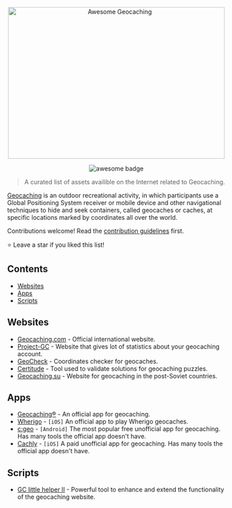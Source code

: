 <div align="center">
	<img width="500" height="350" src="https://github-production-user-asset-6210df.s3.amazonaws.com/83007290/323680360-ecb92e8d-3091-4ed7-a05c-1667d999528b.png?X-Amz-Algorithm=AWS4-HMAC-SHA256&X-Amz-Credential=AKIAVCODYLSA53PQK4ZA%2F20240418%2Fus-east-1%2Fs3%2Faws4_request&X-Amz-Date=20240418T161240Z&X-Amz-Expires=300&X-Amz-Signature=1500fec8a2c4ea1b36994bf3846c7c6645ebb677c87b9563dc3ed3060799d40d&X-Amz-SignedHeaders=host&actor_id=83007290&key_id=0&repo_id=788421898" alt="Awesome Geocaching">
</div>
<p align="center">
    <img alt="awesome badge" src="https://awesome.re/badge.svg" />
</p>

> A curated list of assets availible on the Internet related to Geocaching.

[Geocaching](https://en.wikipedia.org/wiki/Geocaching) is an outdoor recreational activity, in which participants use a Global Positioning System receiver or mobile device and other navigational techniques to hide and seek containers, called geocaches or caches, at specific locations marked by coordinates all over the world.

Contributions welcome! Read the [contribution guidelines](contributing.md) first.

⭐ Leave a star if you liked this list!


## Contents

- [Websites](#websites)
- [Apps](#apps)
- [Scripts](#scripts)


## Websites

- [Geocaching.com](https://www.geocaching.com/) - Official international website.
- [Project-GC](https://project-gc.com/) - Website that gives lot of statistics about your geocaching account.
- [GeoCheck](https://geocheck.org/) - Coordinates checker for geocaches.
- [Certitude](https://certitudes.org/) - Tool used to validate solutions for geocaching puzzles.
- [Geocaching.su](https://geocaching.su/) - Website for geocaching in the post-Soviet countries.


## Apps

- [Geocaching®](https://www.geocaching.com/play/mobile) - An official app for geocaching.
- [Wherigo](https://apps.apple.com/us/app/wherigo/id1538051913) - `[iOS]` An official app to play Wherigo geocaches.
- [c:geo](https://play.google.com/store/apps/details?id=cgeo.geocaching) - `[Android]` The most popular free unofficial app for geocaching. Has many tools the official app doesn't have.
- [Cachly](https://www.cachly.com/) - `[iOS]` A paid unofficial app for geocaching. Has many tools the official app doesn't have.


## Scripts

- [GC little helper II](https://github.com/2Abendsegler/GClh/tree/collector) - Powerful tool to enhance and extend the functionality of the geocaching website.
